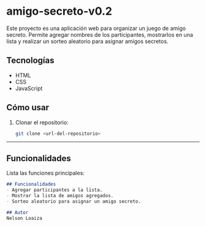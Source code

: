 # amigo-secreto-v0.2

Este proyecto es una aplicación web para organizar un juego de amigo secreto. 
Permite agregar nombres de los participantes, mostrarlos en una lista y realizar un sorteo aleatorio para asignar amigos secretos.

## Tecnologías
- HTML
- CSS
- JavaScript

## Cómo usar
1. Clonar el repositorio:
   ```bash
   git clone <url-del-repositorio>


---

## Funcionalidades
Lista las funciones principales:

```markdown
## Funcionalidades
- Agregar participantes a la lista.
- Mostrar la lista de amigos agregados.
- Sorteo aleatorio para asignar un amigo secreto.

## Autor
Nelson Loaiza
